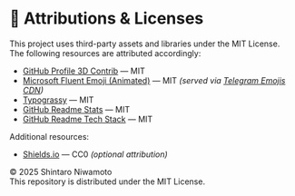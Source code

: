 # 📜 Attributions & Licenses

This project uses third-party assets and libraries under the MIT License.  
The following resources are attributed accordingly:

- [GitHub Profile 3D Contrib](https://github.com/yoshi389111/github-profile-3d-contrib) — MIT
- [Microsoft Fluent Emoji (Animated)](https://github.com/microsoft/fluentui-emoji) — MIT
  *(served via [Telegram Emojis CDN](https://telegram-emojis.vercel.app/))*
- [Typograssy](https://typograssy.deno.dev) — MIT
- [GitHub Readme Stats](https://github.com/anuraghazra/github-readme-stats) — MIT
- [GitHub Readme Tech Stack](https://github.com/mikecao/gh-readme-tech-stack) — MIT

Additional resources:

- [Shields.io](https://shields.io/) — CC0 *(optional attribution)*

© 2025 Shintaro Niwamoto  
This repository is distributed under the MIT License.
